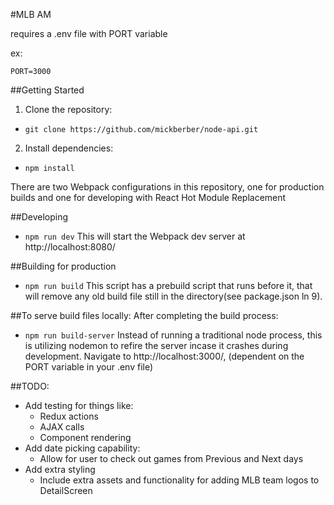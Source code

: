 #MLB AM

requires a .env file with PORT variable

ex:

```
PORT=3000
```

##Getting Started
1) Clone the repository:
- ```git clone https://github.com/mickberber/node-api.git```
2) Install dependencies:
- ```npm install```

There are two Webpack configurations in this repository, one for production builds and one for developing with React Hot Module Replacement

##Developing
- ```npm run dev```
This will start the Webpack dev server at http://localhost:8080/

##Building for production
- ```npm run build```
This script has a prebuild script that runs before it, that will remove any old build file still in the directory(see package.json ln 9).

##To serve build files locally:
After completing the build process:
- ```npm run build-server```
Instead of running a traditional node process, this is utilizing nodemon to refire the server incase it crashes during development.
Navigate to http://localhost:3000/, (dependent on the PORT variable in your .env file)

##TODO:
- Add testing for things like:
  - Redux actions
  - AJAX calls
  - Component rendering
- Add date picking capability:
  - Allow for user to check out games from Previous and Next days
- Add extra styling
  - Include extra assets and functionality for adding MLB team logos to DetailScreen
